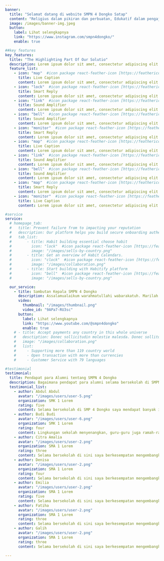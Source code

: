 ```yaml
---
banner:
  title: "Selamat datang di website SMPN 4 Dongko Satap"
  content: "Religius dalam pikiran dan perbuatan, Edukatif dalam pengajaran, Aktif dalam berbagai kegiatan, Disiplin dalam tindakan & Inovatif melalui ilmu pengetahuan."
  image: /images/banner-img.jpeg
  button:
    label: Lihat selengkapnya
    link: "https://www.instagram.com/smpn4dongko/"
    enable: true

##key features
key_features:
  title: "The Highlighting Part Of Our Solutio"
  description: Lorem ipsum dolor sit amet, consectetur adipiscing elit. Morbi egestas Werat viverra id et aliquet. vulputate egestas sollicitudin.
  feature_list:
    - icon: "map"  #icon package react-feather-icon [https://feathericons.com/]
      title: Live Caption
      content: Lorem ipsum dolor sit amet, consectetur adipiscing elit.
    - icon: "lock"  #icon package react-feather-icon [https://feathericons.com/]
      title: Smart Reply
      content: Lorem ipsum dolor sit amet, consectetur adipiscing elit.
    - icon: "link"  #icon package react-feather-icon [https://feathericons.com/]
      title: Sound Amplifier
      content: Lorem ipsum dolor sit amet, consectetur adipiscing elit.
    - icon: "bell"  #icon package react-feather-icon [https://feathericons.com/]
      title: Sound Amplifier
      content: Lorem ipsum dolor sit amet, consectetur adipiscing elit.
    - icon: "monitor"  #icon package react-feather-icon [https://feathericons.com/]
      title: Smart Reply
      content: Lorem ipsum dolor sit amet, consectetur adipiscing elit.
    - icon: "map"  #icon package react-feather-icon [https://feathericons.com/]
      title: Live Caption
      content: Lorem ipsum dolor sit amet, consectetur adipiscing elit.
    - icon: "link"  #icon package react-feather-icon [https://feathericons.com/]
      title: Sound Amplifier
      content: Lorem ipsum dolor sit amet, consectetur adipiscing elit.
    - icon: "bell"  #icon package react-feather-icon [https://feathericons.com/]
      title: Sound Amplifier
      content: Lorem ipsum dolor sit amet, consectetur adipiscing elit.
    - icon: "map"  #icon package react-feather-icon [https://feathericons.com/]
      title: Smart Reply
      content: Lorem ipsum dolor sit amet, consectetur adipiscing elit.
    - icon: "monitor"  #icon package react-feather-icon [https://feathericons.com/]
      title: Live Caption
      content: Lorem ipsum dolor sit amet, consectetur adipiscing elit.

#service
service:
  # homepage_tab:
  #   title: Prevent failure from to impacting your reputation
  #   description: Our platform helps you build secure onboarding authentication experiences that retain and engage your users. We build the infrastructure, you can.
  #   tab_list:
  #       - title: Habit building essential choose habit
  #         icon: "lock"  #icon package react-feather-icon [https://feathericons.com/]
  #         image: "/images/sells-by-country.png"
  #       - title: Get an overview of Habit Calendars.
  #         icon: "clock"  #icon package react-feather-icon [https://feathericons.com/]
  #         image: "/images/collaboration.png"
  #       - title: Start building with Habitify platform
  #         icon: "bell"  #icon package react-feather-icon [https://feathericons.com/]
  #         image: "/images/sells-by-country.png"

  our_service:
    - title: Sambutan Kepala SMPN 4 Dongko
      description: Assalamualaikum warahmatullahi wabarakatuh. Marilah kita panjatkan puji syukur kehadirat Tuhan Yang Maha Esa karena atas segala rahmat dan anugerah-Nya kepada seluruh warga SMPN 4 Dongko. Sehingga kerja keras, solidaritas, dan rasa ikhlas yang sedang dan akan diusahakan semoga dapat membawa SMPN 4 Dongko semakin maju dan berprestasi dari tahun ke tahun baik dalam bidang akademik maupun non-akademik.
      video:
        thumbnail: "/images/thumbnail.png"
        video_id: "9APa7-RU3sc"
      button:
        label: Lihat selengkapnya
        link: "https://www.youtube.com/@smpn4dongko"
        enable: true
    # - title: Accept payments any country in this whole universe
    #   desctiption: Donec sollicitudin molestie malesda. Donec sollitudin molestie malesuada. Mauris pellentesque nec, egestas non nisi. Cras ultricies ligula sed
    #   image: "/images/collaboration.png"
    #   list:
    #     - Supporting more than 119 country world
    #     - Open transaction with more than currencies
    #     - Customer Service with 79 languages

#testimonial
testimonial:
  title: Pendapat para Alumni tentang SMPN 4 Dongko
  description: Bagaimana pendapat para alumni selama bersekolah di SMPN 4 Dongko? Berikut kisah mereka.
  testimonial_list:
    - author: Abdul Abdul
      avatar: "/images/users/user-5.png"
      organization: SMK 1 Lorem
      rating: five
      content: Selama bersekolah di SMP 4 Dongko saya mendapat banyak ilmu, teman, dan juga pengalaman.
    - author: Budi Budi
      avatar: "/images/users/user-6.png"
      organization: SMK 1 Lorem
      rating: four
      content: Lingkungan sekolah menyenangkan, guru-guru juga ramah-ramah.
    - author: Citra Amalia
      avatar: "/images/users/user-2.png"
      organization: SMA 1 Lorem
      rating: three
      content: Selama bersekolah di sini saya berkesempatan mengembangkan minat dan bakat saya dalam bidang kesenian dan olahraga.
    - author: Denisa
      avatar: "/images/users/user-2.png"
      organization: SMA 1 Lorem
      rating: four
      content: Selama bersekolah di sini saya berkesempatan mengembangkan minat dan bakat saya dalam bidang kesenian dan olahraga.
    - author: Emilia
      avatar: "/images/users/user-2.png"
      organization: SMA 1 Lorem
      rating: five
      content: Selama bersekolah di sini saya berkesempatan mengembangkan minat dan bakat saya dalam bidang kesenian dan olahraga.
    - author: Fatiha
      avatar: "/images/users/user-2.png"
      organization: SMA 1 Lorem
      rating: three
      content: Selama bersekolah di sini saya berkesempatan mengembangkan minat dan bakat saya dalam bidang kesenian dan olahraga.
    - author: Galih
      avatar: "/images/users/user-2.png"
      organization: SMA 1 Lorem
      rating: three
      content: Selama bersekolah di sini saya berkesempatan mengembangkan minat dan bakat saya dalam bidang kesenian dan olahraga.
    
---
```

